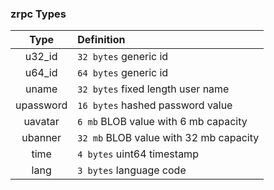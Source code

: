 ### zrpc Types


| Type         | Definition                               |
|:------------:|:---------------------------------------- |
| u32_id       | `32 bytes` generic id                    |
| u64_id       | `64 bytes` generic id                    |
| uname        | `32 bytes` fixed length user name        |
| upassword    | `16 bytes` hashed password value         |
| uavatar      | `6 mb` BLOB value with 6 mb capacity     |
| ubanner      | `32 mb` BLOB value with 32 mb capacity   |
| time         | `4 bytes` uint64 timestamp               |
| lang         | `3 bytes` language code | 'Jap', 'Eng'   |
